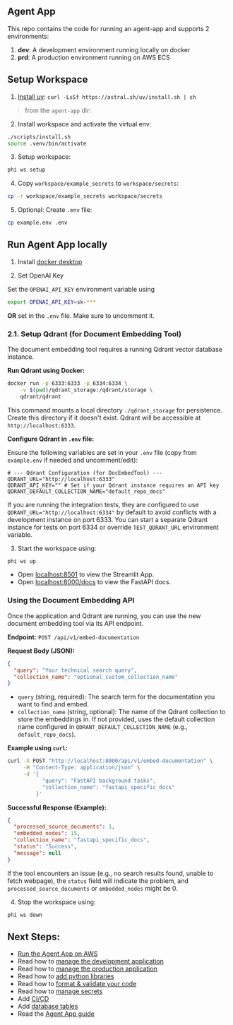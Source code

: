 ## Agent App

This repo contains the code for running an agent-app and supports 2 environments:

1. **dev**: A development environment running locally on docker
2. **prd**: A production environment running on AWS ECS

## Setup Workspace

1. [Install uv](https://docs.astral.sh/uv/#getting-started): `curl -LsSf https://astral.sh/uv/install.sh | sh`

> from the `agent-app` dir:

2. Install workspace and activate the virtual env:

```sh
./scripts/install.sh
source .venv/bin/activate
```

3. Setup workspace:

```sh
phi ws setup
```

4. Copy `workspace/example_secrets` to `workspace/secrets`:

```sh
cp -r workspace/example_secrets workspace/secrets
```

5. Optional: Create `.env` file:

```sh
cp example.env .env
```

## Run Agent App locally

1. Install [docker desktop](https://www.docker.com/products/docker-desktop)

2. Set OpenAI Key

Set the `OPENAI_API_KEY` environment variable using

```sh
export OPENAI_API_KEY=sk-***
```

**OR** set in the `.env` file. Make sure to uncomment it.

### 2.1. Setup Qdrant (for Document Embedding Tool)

The document embedding tool requires a running Qdrant vector database instance.

**Run Qdrant using Docker:**

```sh
docker run -p 6333:6333 -p 6334:6334 \
    -v $(pwd)/qdrant_storage:/qdrant/storage \
    qdrant/qdrant
```
This command mounts a local directory `./qdrant_storage` for persistence. Create this directory if it doesn't exist.
Qdrant will be accessible at `http://localhost:6333`.

**Configure Qdrant in `.env` file:**

Ensure the following variables are set in your `.env` file (copy from `example.env` if needed and uncomment/edit):

```env
# --- Qdrant Configuration (for DocEmbedTool) ---
QDRANT_URL="http://localhost:6333"
QDRANT_API_KEY="" # Set if your Qdrant instance requires an API key
QDRANT_DEFAULT_COLLECTION_NAME="default_repo_docs"
```

If you are running the integration tests, they are configured to use `QDRANT_URL="http://localhost:6334"` by default to avoid conflicts with a development instance on port 6333. You can start a separate Qdrant instance for tests on port 6334 or override `TEST_QDRANT_URL` environment variable.

3. Start the workspace using:

```sh
phi ws up
```

- Open [localhost:8501](http://localhost:8501) to view the Streamlit App.
- Open [localhost:8000/docs](http://localhost:8000/docs) to view the FastAPI docs.

### Using the Document Embedding API

Once the application and Qdrant are running, you can use the new document embedding tool via its API endpoint.

**Endpoint:** `POST /api/v1/embed-documentation`

**Request Body (JSON):**

```json
{
  "query": "Your technical search query",
  "collection_name": "optional_custom_collection_name"
}
```

- `query` (string, required): The search term for the documentation you want to find and embed.
- `collection_name` (string, optional): The name of the Qdrant collection to store the embeddings in. If not provided, uses the default collection name configured in `QDRANT_DEFAULT_COLLECTION_NAME` (e.g., `default_repo_docs`).

**Example using `curl`:**

```sh
curl -X POST "http://localhost:8000/api/v1/embed-documentation" \
     -H "Content-Type: application/json" \
     -d '{
           "query": "FastAPI background tasks",
           "collection_name": "fastapi_specific_docs"
         }'
```

**Successful Response (Example):**

```json
{
  "processed_source_documents": 1,
  "embedded_nodes": 15,
  "collection_name": "fastapi_specific_docs",
  "status": "Success",
  "message": null
}
```

If the tool encounters an issue (e.g., no search results found, unable to fetch webpage), the `status` field will indicate the problem, and `processed_source_documents` or `embedded_nodes` might be 0.

4. Stop the workspace using:

```sh
phi ws down
```

## Next Steps:

- [Run the Agent App on AWS](https://docs.phidata.com/templates/agent-app/run-aws)
- Read how to [manage the development application](https://docs.phidata.com/how-to/development-app)
- Read how to [manage the production application](https://docs.phidata.com/how-to/production-app)
- Read how to [add python libraries](https://docs.phidata.com/how-to/python-libraries)
- Read how to [format & validate your code](https://docs.phidata.com/how-to/format-and-validate)
- Read how to [manage secrets](https://docs.phidata.com/how-to/secrets)
- Add [CI/CD](https://docs.phidata.com/how-to/ci-cd)
- Add [database tables](https://docs.phidata.com/how-to/database-tables)
- Read the [Agent App guide](https://docs.phidata.com/templates/agent-app)
